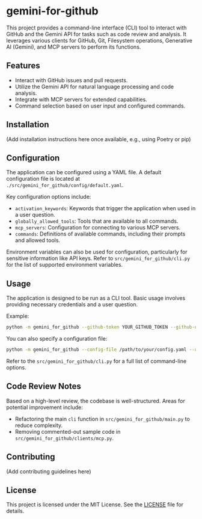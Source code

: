 # gemini-for-github

This project provides a command-line interface (CLI) tool to interact with GitHub and the Gemini API for tasks such as code review and analysis. It leverages various clients for GitHub, Git, Filesystem operations, Generative AI (Gemini), and MCP servers to perform its functions.

## Features

- Interact with GitHub issues and pull requests.
- Utilize the Gemini API for natural language processing and code analysis.
- Integrate with MCP servers for extended capabilities.
- Command selection based on user input and configured commands.

## Installation

(Add installation instructions here once available, e.g., using Poetry or pip)

## Configuration

The application can be configured using a YAML file. A default configuration file is located at `./src/gemini_for_github/config/default.yaml`.

Key configuration options include:

- `activation_keywords`: Keywords that trigger the application when used in a user question.
- `globally_allowed_tools`: Tools that are available to all commands.
- `mcp_servers`: Configuration for connecting to various MCP servers.
- `commands`: Definitions of available commands, including their prompts and allowed tools.

Environment variables can also be used for configuration, particularly for sensitive information like API keys. Refer to `src/gemini_for_github/cli.py` for the list of supported environment variables.

## Usage

The application is designed to be run as a CLI tool. Basic usage involves providing necessary credentials and a user question.

Example:

```bash
python -m gemini_for_github --github-token YOUR_GITHUB_TOKEN --github-owner YOUR_GITHUB_OWNER --github-repo YOUR_GITHUB_REPO --gemini-api-key YOUR_GEMINI_API_KEY --user-question "Your question here"
```

You can also specify a configuration file:

```bash
python -m gemini_for_github --config-file /path/to/your/config.yaml --user-question "Your question here"
```

Refer to the `src/gemini_for_github/cli.py` for a full list of command-line options.

## Code Review Notes

Based on a high-level review, the codebase is well-structured. Areas for potential improvement include:

- Refactoring the main `cli` function in `src/gemini_for_github/main.py` to reduce complexity.
- Removing commented-out sample code in `src/gemini_for_github/clients/mcp.py`.

## Contributing

(Add contributing guidelines here)

## License

This project is licensed under the MIT License. See the [LICENSE](LICENSE) file for details.